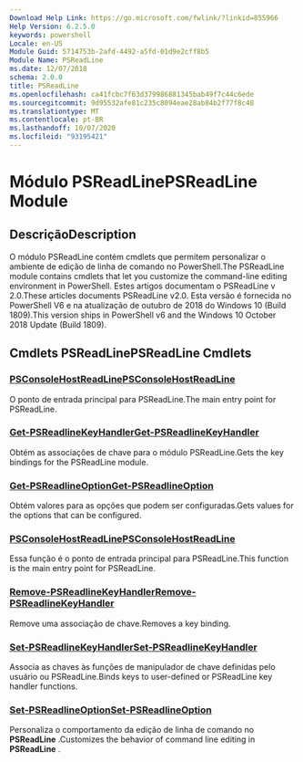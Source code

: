 ```yaml
---
Download Help Link: https://go.microsoft.com/fwlink/?linkid=855966
Help Version: 6.2.5.0
keywords: powershell
Locale: en-US
Module Guid: 5714753b-2afd-4492-a5fd-01d9e2cff8b5
Module Name: PSReadLine
ms.date: 12/07/2018
schema: 2.0.0
title: PSReadLine
ms.openlocfilehash: ca41fcbc7f63d379986881345bab49f7c44c6ede
ms.sourcegitcommit: 9d95532afe81c235c8094eae28ab84b2f77f8c48
ms.translationtype: MT
ms.contentlocale: pt-BR
ms.lasthandoff: 10/07/2020
ms.locfileid: "93195421"
---
```

# <span data-ttu-id="35843-103">Módulo PSReadLine</span><span class="sxs-lookup"><span data-stu-id="35843-103">PSReadLine Module</span></span>

## <span data-ttu-id="35843-104">Descrição</span><span class="sxs-lookup"><span data-stu-id="35843-104">Description</span></span>

<span data-ttu-id="35843-105">O módulo PSReadLine contém cmdlets que permitem personalizar o ambiente de edição de linha de comando no PowerShell.</span><span class="sxs-lookup"><span data-stu-id="35843-105">The PSReadLine module contains cmdlets that let you customize the command-line editing environment in PowerShell.</span></span> <span data-ttu-id="35843-106">Estes artigos documentam o PSReadLine v 2.0.</span><span class="sxs-lookup"><span data-stu-id="35843-106">These articles documents PSReadLine v2.0.</span></span> <span data-ttu-id="35843-107">Esta versão é fornecida no PowerShell V6 e na atualização de outubro de 2018 do Windows 10 (Build 1809).</span><span class="sxs-lookup"><span data-stu-id="35843-107">This version ships in PowerShell v6 and the Windows 10 October 2018 Update (Build 1809).</span></span>

## <span data-ttu-id="35843-108">Cmdlets PSReadLine</span><span class="sxs-lookup"><span data-stu-id="35843-108">PSReadLine Cmdlets</span></span>

### [<span data-ttu-id="35843-109">PSConsoleHostReadLine</span><span class="sxs-lookup"><span data-stu-id="35843-109">PSConsoleHostReadLine</span></span>](PSConsoleHostReadLine.md)
<span data-ttu-id="35843-110">O ponto de entrada principal para PSReadLine.</span><span class="sxs-lookup"><span data-stu-id="35843-110">The main entry point for PSReadLine.</span></span>

### [<span data-ttu-id="35843-111">Get-PSReadlineKeyHandler</span><span class="sxs-lookup"><span data-stu-id="35843-111">Get-PSReadlineKeyHandler</span></span>](Get-PSReadlineKeyHandler.md)
<span data-ttu-id="35843-112">Obtém as associações de chave para o módulo PSReadLine.</span><span class="sxs-lookup"><span data-stu-id="35843-112">Gets the key bindings for the PSReadLine module.</span></span>

### [<span data-ttu-id="35843-113">Get-PSReadlineOption</span><span class="sxs-lookup"><span data-stu-id="35843-113">Get-PSReadlineOption</span></span>](Get-PSReadlineOption.md)
<span data-ttu-id="35843-114">Obtém valores para as opções que podem ser configuradas.</span><span class="sxs-lookup"><span data-stu-id="35843-114">Gets values for the options that can be configured.</span></span>

### [<span data-ttu-id="35843-115">PSConsoleHostReadLine</span><span class="sxs-lookup"><span data-stu-id="35843-115">PSConsoleHostReadLine</span></span>](PSConsoleHostReadLine.md)
<span data-ttu-id="35843-116">Essa função é o ponto de entrada principal para PSReadLine.</span><span class="sxs-lookup"><span data-stu-id="35843-116">This function is the main entry point for PSReadLine.</span></span>

### [<span data-ttu-id="35843-117">Remove-PSReadlineKeyHandler</span><span class="sxs-lookup"><span data-stu-id="35843-117">Remove-PSReadlineKeyHandler</span></span>](Remove-PSReadlineKeyHandler.md)
<span data-ttu-id="35843-118">Remove uma associação de chave.</span><span class="sxs-lookup"><span data-stu-id="35843-118">Removes a key binding.</span></span>

### [<span data-ttu-id="35843-119">Set-PSReadlineKeyHandler</span><span class="sxs-lookup"><span data-stu-id="35843-119">Set-PSReadlineKeyHandler</span></span>](Set-PSReadlineKeyHandler.md)
<span data-ttu-id="35843-120">Associa as chaves às funções de manipulador de chave definidas pelo usuário ou PSReadLine.</span><span class="sxs-lookup"><span data-stu-id="35843-120">Binds keys to user-defined or PSReadLine key handler functions.</span></span>

### [<span data-ttu-id="35843-121">Set-PSReadlineOption</span><span class="sxs-lookup"><span data-stu-id="35843-121">Set-PSReadlineOption</span></span>](Set-PSReadlineOption.md)
<span data-ttu-id="35843-122">Personaliza o comportamento da edição de linha de comando no **PSReadLine** .</span><span class="sxs-lookup"><span data-stu-id="35843-122">Customizes the behavior of command line editing in **PSReadLine** .</span></span>
